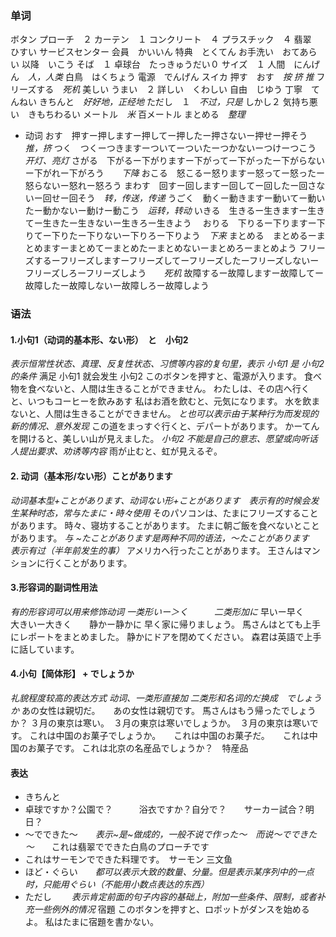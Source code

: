 ### 单词
ボタン
プローチ　２
カーテン　１
コンクリート　４
プラスチック　４
翡翠　ひすい
サービスセンター
会員　かいいん
特典　とくてん
お手洗い　おてあらい
以降　いこう
そば　１
卓球台　たっきゅうだい０
サイズ　１
人間　にんげん　*人，人类*
白鳥　はくちょう
電源　でんげん
スイカ
押す　おす　*按 挤 推*
フリーズする　*死机*
美しい
うまい　２
詳しい　くわしい
自由　じゆう
丁寧　てんねい
きちんと　*好好地，正经地*
ただし　１　*不过，只是*
しかし２
気持ち悪い　きもちわるい
メートル　*米*  百メートル
まとめる　*整理*
+ 动词
おす　押すー押しますー押してー押したー押さないー押せー押そう　*推，挤*
つく　つくーつきますーついてーついたーつかないーつけーつこう　*开灯、亮灯*
さがる　下がるー下がりますー下がってー下がったー下がらないー下がれー下がろう　　*下降*
おこる　怒こるー怒りますー怒ってー怒ったー怒らないー怒れー怒ろう
まわす　回すー回しますー回してー回したー回さないー回せー回そう　*转，传送，传递*
うごく　動くー動きますー動いてー動いたー動かないー動けー動こう　*运转，转动*
いきる　生きるー生きますー生きてー生きたー生きないー生きろー生きよう　
おりる　下りるー下りますー下りてー下りたー下りないー下りろー下りよう　*下来*
まとめる　まとめるーまとめますーまとめてーまとめたーまとめないーまとめろーまとめよう
フリーズするーフリーズしますーフリーズしてーフリーズしたーフリーズしないーフリーズしろーフリーズしよう　　*死机*
故障するー故障しますー故障してー故障したー故障しないー故障しろー故障しよう
### 语法
#### 1.小句1（动词的基本形、ない形）　と　小句2
*表示恒常性状态、真理、反复性状态、习惯等内容的复句里，表示 小句1 是 小句2 的条件*
满足 小句1 就会发生 小句2
このボタンを押すと、電源が入ります。
食べ物を食べないと、人間は生きることができません。
わたしは、その店へ行くと、いつもコーヒーを飲みあす
私はお酒を飲むと、元気になります。
水を飲まないと、人間は生きることができません。
*と也可以表示由于某种行为而发现的新的情况、意外发现*
この道をまっすぐ行くと、デパートがあります。
かーてんを開けると、美しい山が見えました。
*小句2 不能是自己的意志、愿望或向听话人提出要求、劝诱等内容*
雨が止むと、虹が見えるぞ。
#### 2. 动词（基本形/ない形）ことがあります
*动词基本型+ことがあります、动词ない形+ことがあります　表示有的时候会发生某种时态，常与たまに・時々使用*
そのパソコンは、たまにフリーズすることがあります。
時々、寝坊することがあります。
たまに朝ご飯を食べないとことがあります。
*与 ~たことがあります是两种不同的语法，～たことがあります　表示有过（半年前发生的事）*
アメリカへ行ったことがあります。
王さんはマンションに行くことがあります。
#### 3.形容词的副词性用法
*有的形容词可以用来修饰动词
一类形いー＞く　　　二类形加に*
早いー早く　　大きいー大きく　　静かー静かに
早く家に帰りましょう。
馬さんはとても上手にレポートをまとめました。
静かにドアを閉めてください。
森君は英語で上手に話しています。
#### 4.小句【简体形】 + でしょうか
*礼貌程度较高的表达方式
动词、一类形直接加
二类形和名词的だ换成　でしょうか*
あの女性は親切だ。　　あの女性は親切です。
馬さんはもう帰ったでしょうか？
３月の東京は寒い。　３月の東京は寒いでしょうか。　３月の東京は寒いです。
これは中国のお菓子でしょうか。　　これは中国のお菓子だ。　　これは中国のお菓子です。
これは北京の名産品でしょうか？　特産品　
#### 表达
+ きちんと
+ 卓球ですか？公園で？　　　浴衣ですか？自分で？　　サーカー試合？明日？
+ ～でできた～　　*表示~是~做成的，一般不说で作った～　而说～でできた～*　　これは翡翠でできた白鳥のプローチです
+ これはサーモンでできた料理です。　サーモン 三文鱼
+ ほど・ぐらい　　*都可以表示大致的数量、分量。但是表示某序列中的一点时，只能用ぐらい（不能用小数点表达的东西）*
+ ただし　　           *表示肯定前面的句子内容的基础上，附加一些条件、限制，或者补充一些例外的情况*
宿題
このボタンを押すと、ロポットがダンスを始めるよ。
私はたまに宿題を書かない。
